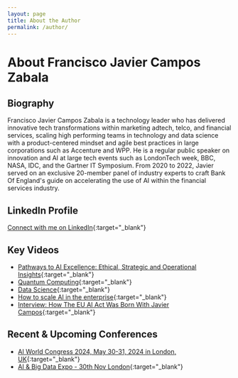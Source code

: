```yaml
---
layout: page
title: About the Author
permalink: /author/
---
```


# About Francisco Javier Campos Zabala

## Biography
Francisco Javier Campos Zabala is a technology leader who has delivered innovative tech transformations within marketing adtech, telco, and financial services, scaling high performing teams in technology and data science with a product-centered mindset and agile best practices in large corporations such as Accenture and WPP. He is a regular public speaker on innovation and AI at large tech events such as LondonTech week, BBC, NASA, IDC, and the Gartner IT Symposium. From 2020 to 2022, Javier served on an exclusive 20-member panel of industry experts to craft Bank Of England's guide on accelerating the use of AI within the financial services industry.

## LinkedIn Profile
[Connect with me on LinkedIn](https://www.linkedin.com/in/camposjavier/){:target="_blank"}

## Key Videos
- [Pathways to AI Excellence: Ethical, Strategic and Operational Insights](https://www.webio.com/podcasts/ai-adoption-ai-ethics-data){:target="_blank"}
- [Quantum Computing](https://www.youtube.com/watch?v=oSi7T8AF3-s){:target="_blank"}
- [Data Science](https://www.youtube.com/watch?v=xKfAsf8oA_c){:target="_blank"}
- [How to scale AI in the enterprise](https://www.youtube.com/watch?v=PugJu44y0_A){:target="_blank"}
- [Interview: How The EU AI Act Was Born With Javier Campos](https://www.youtube.com/watch?v=FcdbhVtvYjY){:target="_blank"}

## Recent & Upcoming Conferences
- [AI World Congress 2024,  May 30-31, 2024 in London, UK](https://aiconference.london/agenda/){:target="_blank"} 
- [AI & Big Data Expo - 30th Nov London](https://www.ai-expo.net/global/speaker/javier-campos/){:target="_blank"}
